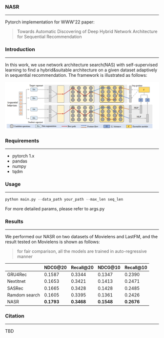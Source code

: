 ### NASR

---

Pytorch implementation for WWW'22 paper:

> Towards Automatic Discovering of Deep Hybrid Network Architecture for Sequential Recommendation

### Introduction

---

In this work, we use network architecture search(NAS) with self-supervised learning to find a hybrid&suitable architecture on a given dataset adaptively in sequential recommendation. The framework is illustrated as follows:

![model](model.png)

### Requirements

---
 - pytorch 1.x
 - pandas
 - numpy
 - tqdm

### Usage

---

```python
python main.py --data_path your_path --max_len seq_len
```

For more detailed params, please refer to args.py

### Results

---

We performed our NASR on two datasets of Movielens and LastFM, and the result tested on Movielens is shown as follows:

>for fair comparison, all the models are trained in auto-regressive manner

|               | NDCG@20    | Recall@20  | NDCG@10    | Recall@10  |
| ------------- | ---------- | ---------- | ---------- | ---------- |
| GRU4Rec       | 0.1587     | 0.3344     | 0.1347     | 0.2390     |
| Nextitnet     | 0.1653     | 0.3421     | 0.1413     | 0.2471     |
| SASRec        | 0.1665     | 0.3428     | 0.1428     | 0.2485     |
| Ramdom search | 0.1605     | 0.3395     | 0.1361     | 0.2426     |
| NASR          | **0.1793** | **0.3468** | **0.1548** | **0.2676** |

### Citation

---

TBD

